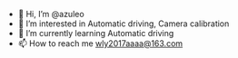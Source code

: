 - 👋 Hi, I’m @azuleo
- 👀 I’m interested in Automatic driving, Camera calibration
- 🌱 I’m currently learning Automatic driving
- 📫 How to reach me wly2017aaaa@163.com

<!---
leo-wan7/leo-wan7 is a ✨ special ✨ repository because its `README.md` (this file) appears on your GitHub profile.
You can click the Preview link to take a look at your changes.
--->
